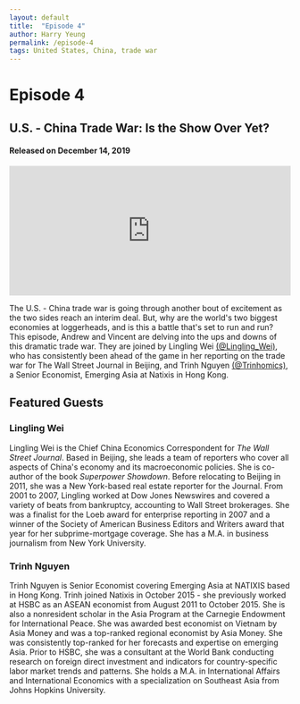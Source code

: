 ```yaml
---
layout: default
title:  "Episode 4"
author: Harry Yeung
permalink: /episode-4
tags: United States, China, trade war
---
```


# Episode 4
## U.S. - China Trade War: Is the Show Over Yet?
#### Released on December 14, 2019

<iframe src="https://open.spotify.com/embed-podcast/episode/10kTRXfYRahS7f00giqLMa" width="100%" height="232" frameborder="0" allowtransparency="true" allow="encrypted-media"></iframe>

The U.S. - China trade war is going through another bout of excitement as the two sides reach an interim deal. But, why are the world's two biggest economies at loggerheads, and is this a battle that's set to run and run? This episode, Andrew and Vincent are delving into the ups and downs of this dramatic trade war. They are joined by Lingling Wei [(@Lingling_Wei)](https://twitter.com/Lingling_Wei), who has consistently been ahead of the game in her reporting on the trade war for The Wall Street Journal in Beijing, and Trinh Nguyen [(@Trinhomics)](https://twitter.com/trinhnomics?lang=en), a Senior Economist, Emerging Asia at Natixis in Hong Kong. 

## Featured Guests

### Lingling Wei

Lingling Wei is the Chief China Economics Correspondent for <i>The Wall Street Journal</i>. Based in Beijing, she leads a team of reporters who cover all aspects of China's economy and its macroeconomic policies. She is co-author of the book <i>Superpower Showdown</i>. Before relocating to Beijing in 2011, she was a New York-based real estate reporter for the Journal. From 2001 to 2007, Lingling worked at Dow Jones Newswires and covered a variety of beats from bankruptcy, accounting to Wall Street brokerages. She was a finalist for the Loeb award for enterprise reporting in 2007 and a winner of the Society of American Business Editors and Writers award that year for her subprime-mortgage coverage. She has a M.A. in business journalism from New York University.

### Trinh Nguyen

Trinh Nguyen is Senior Economist covering Emerging Asia at NATIXIS based in Hong Kong. Trinh joined Natixis in October 2015 - she previously worked at HSBC as an ASEAN economist from August 2011 to October 2015. She is also a nonresident scholar in the Asia Program at the Carnegie Endowment for International Peace. She was awarded best economist on Vietnam by Asia Money and was a top-ranked regional economist by Asia Money. She was consistently top-ranked for her forecasts and expertise on emerging Asia. Prior to HSBC, she was a consultant at the World Bank conducting research on foreign direct investment and indicators for country-specific labor market trends and patterns. She holds a M.A. in International Affairs and International Economics with a specialization on Southeast Asia from Johns Hopkins University.

